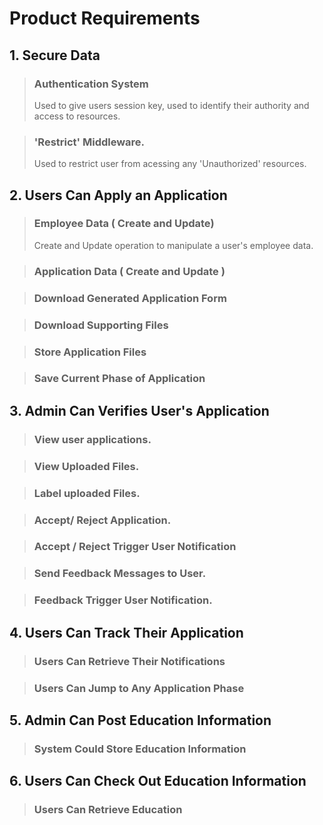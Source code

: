 # Product Requirements

## 1. Secure Data

> ### Authentication System
> Used to give users session key, used to identify their authority and access to resources.

> ### 'Restrict' Middleware.
> Used to restrict user from acessing any 'Unauthorized' resources. 


## 2. Users Can Apply an Application

> ### Employee Data ( Create and Update)
> Create and Update operation to manipulate a user's employee data.

> ### Application Data ( Create and Update )

> ### Download Generated Application Form

> ### Download Supporting Files

> ### Store Application Files 

> ### Save Current Phase of Application


## 3. Admin Can Verifies User's Application

> ### View user applications.

> ### View Uploaded Files.

> ### Label uploaded Files.

> ### Accept/ Reject Application.

> ### Accept / Reject Trigger User Notification

> ### Send Feedback Messages to User.

> ### Feedback Trigger User Notification.


## 4. Users Can Track Their Application

> ### Users Can Retrieve Their Notifications

> ### Users Can Jump to Any Application Phase


## 5. Admin Can Post Education Information

> ### System Could Store Education Information


## 6. Users Can Check Out Education Information

> ### Users Can Retrieve Education
